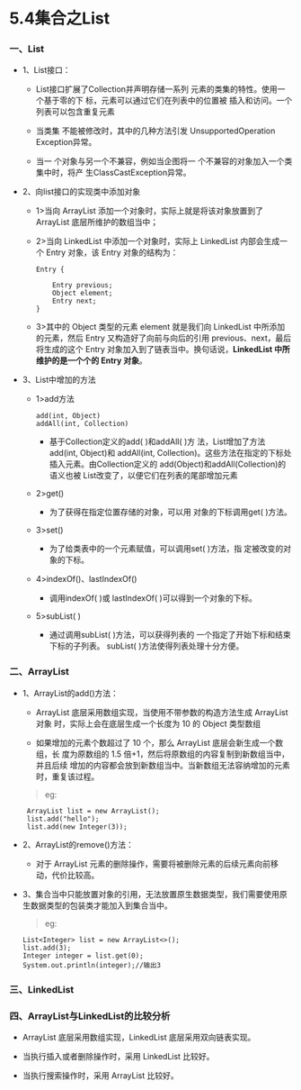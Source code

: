 # 5.4集合之List

### 一、List

* 1、List接口：

   * List接口扩展了Collection并声明存储一系列 元素的类集的特性。使用一个基于零的下 标，元素可以通过它们在列表中的位置被 插入和访问。一个列表可以包含重复元素
   
   * 当类集 不能被修改时，其中的几种方法引发 UnsupportedOperation Exception异常。
   
   * 当一 个对象与另一个不兼容，例如当企图将一 个不兼容的对象加入一个类集中时，将产 生ClassCastException异常。

* 2、向list接口的实现类中添加对象

   * 1>当向 ArrayList 添加一个对象时，实际上就是将该对象放置到了 ArrayList 底层所维护的数组当中；
   
   * 2>当向 LinkedList 中添加一个对象时，实际上 LinkedList 内部会生成一个 Entry 对象，该 Entry 对象的结构为： 
   
         Entry { 

             Entry previous; 
             Object element; 
             Entry next; 
         } 
   
   * 3>其中的 Object 类型的元素 element 就是我们向 LinkedList 中所添加的元素，然后 Entry 又构造好了向前与向后的引用 previous、next，最后将生成的这个 Entry 对象加入到了链表当中。换句话说，**LinkedList 中所维护的是一个个的 Entry 对象**。

* 3、List中增加的方法
  
  * 1>add方法
  
        add(int, Object)
        addAll(int, Collection)

    * 基于Collection定义的add( )和addAll( )方 法，List增加了方法add(int, Object)和 addAll(int, Collection)。这些方法在指定的下标处插入元素。由Collection定义的 add(Object)和addAll(Collection)的语义也被 List改变了，以便它们在列表的尾部增加元素

  * 2>get()
  
    * 为了获得在指定位置存储的对象，可以用 对象的下标调用get( )方法。

  * 3>set()
  
    * 为了给类表中的一个元素赋值，可以调用set( )方法，指 定被改变的对象的下标。

  * 4>indexOf()、lastIndexOf()
  
    * 调用indexOf( )或 lastIndexOf( )可以得到一个对象的下标。 

  * 5>subList( )
  
    * 通过调用subList( )方法，可以获得列表的 一个指定了开始下标和结束下标的子列表。 subList( )方法使得列表处理十分方便。









### 二、ArrayList

* 1、ArrayList的add()方法：

    * ArrayList 底层采用数组实现，当使用不带参数的构造方法生成 ArrayList 对象 时，实际上会在底层生成一个长度为 10 的 Object 类型数组 
    
    * 如果增加的元素个数超过了 10 个，那么 ArrayList 底层会新生成一个数组，长 度为原数组的 1.5 倍+1，然后将原数组的内容复制到新数组当中，并且后续 增加的内容都会放到新数组当中。当新数组无法容纳增加的元素时，重复该过程。 
    
     >eg:
     
       ArrayList list = new ArrayList();
       list.add("hello");
       list.add(new Integer(3));

* 2、ArrayList的remove()方法：

    * 对于 ArrayList 元素的删除操作，需要将被删除元素的后续元素向前移动，代价比较高。 

* 3、集合当中只能放置对象的引用，无法放置原生数据类型，我们需要使用原生数据类型的包装类才能加入到集合当中。 
    
    >eg:
    
      List<Integer> list = new ArrayList<>();
      list.add(3);
      Integer integer = list.get(0);
      System.out.println(integer);//输出3

### 三、LinkedList










### 四、ArrayList与LinkedList的比较分析

* ArrayList 底层采用数组实现，LinkedList 底层采用双向链表实现。 

* 当执行插入或者删除操作时，采用 LinkedList 比较好。 

* 当执行搜索操作时，采用 ArrayList 比较好。 






















